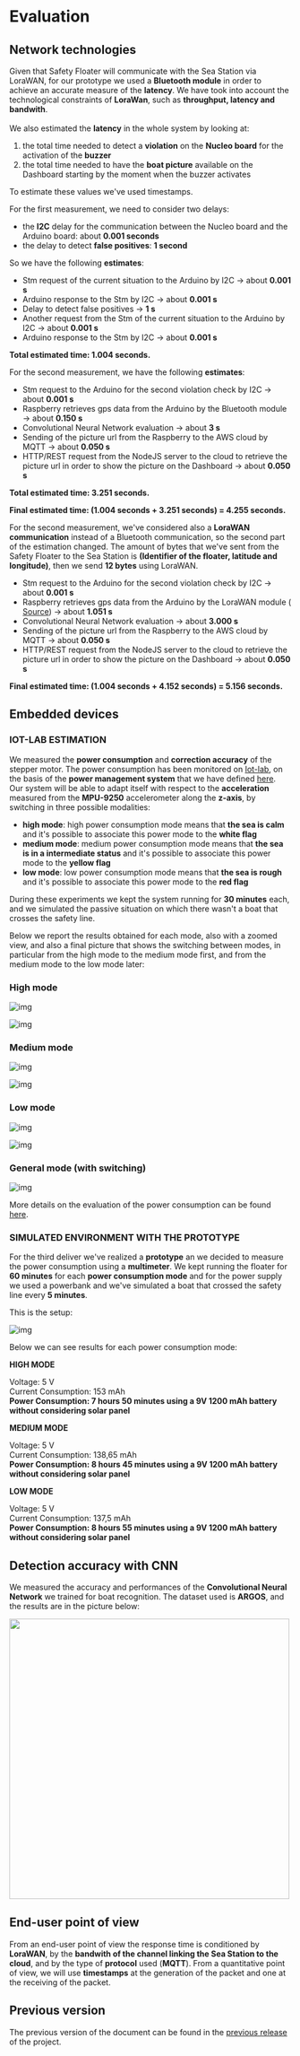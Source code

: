 # Evaluation

## Network technologies
Given that Safety Floater will communicate with the Sea Station via LoraWAN, for our prototype we used a **Bluetooth module** in order to achieve an accurate measure of the **latency**. We have took into account the technological constraints of **LoraWan**, such as **throughput, latency and bandwith**.
<br><br>We also estimated the **latency** in the whole system by looking at: 
1. the total time needed to detect a **violation** on the **Nucleo board** for the activation of the **buzzer**
2. the total time needed to have the **boat picture** available on the Dashboard starting by the moment when the buzzer activates

To estimate these values we've used timestamps.

For the first measurement, we need to consider two delays:
   - the **I2C** delay for the communication between the Nucleo board and the Arduino board: about **0.001 seconds**
   - the delay to detect **false positives**: **1 second**

   So we have the following **estimates**:
   - Stm request of the current situation to the Arduino by I2C -> about **0.001 s**
   - Arduino response to the Stm by I2C -> about **0.001 s**
   - Delay to detect false positives -> **1 s**
   - Another request from the Stm of the current situation to the Arduino by I2C -> about **0.001 s**
   - Arduino response to the Stm by I2C -> about **0.001 s**

   **Total estimated time: 1.004 seconds.**

For the second measurement, we have the following **estimates**:
   - Stm request to the Arduino for the second violation check by I2C -> about **0.001 s**
   - Raspberry retrieves gps data from the Arduino by the Bluetooth module -> about **0.150 s**
   - Convolutional Neural Network evaluation -> about **3 s**
   - Sending of the picture url from the Raspberry to the AWS cloud by MQTT -> about **0.050 s**
   - HTTP/REST request from the NodeJS server to the cloud to retrieve the picture url in order to show the picture on the Dashboard -> about **0.050 s**

   **Total estimated time: 3.251 seconds.**
   
**Final estimated time: (1.004 seconds + 3.251 seconds)  = 4.255 seconds.**

For the second measurement, we've considered also a **LoraWAN communication** instead of a Bluetooth communication, so the second part of the estimation changed. The amount of bytes that we've sent from the Safety Floater to the Sea Station is **(Identifier of the floater, latitude and longitude)**, then we send **12 bytes** using LoraWAN. 
   
   - Stm request to the Arduino for the second violation check by I2C -> about **0.001 s**
   - Raspberry retrieves gps data from the Arduino by the LoraWAN module ( [Source](http://alessandroblason.it/2017/07/12/ttn-la-politica-accesso-equo/)) -> about **1.051 s**
   - Convolutional Neural Network evaluation -> about **3.000 s**
   - Sending of the picture url from the Raspberry to the AWS cloud by MQTT -> about **0.050 s**
   - HTTP/REST request from the NodeJS server to the cloud to retrieve the picture url in order to show the picture on the Dashboard -> about **0.050 s**

**Final estimated time: (1.004 seconds + 4.152 seconds) = 5.156 seconds.**


## Embedded devices

### IOT-LAB ESTIMATION
We measured the **power consumption** and **correction accuracy** of the stepper motor. The power consumption has been monitored on [Iot-lab](https://www.iot-lab.info/), on the basis of the **power management system** that we have defined [here](https://github.com/IlKaiser/IoT_Group-Project/blob/main/2nd_delivery.md#presentation-of-technical-work). Our system will be able to adapt itself with respect to the **acceleration** measured from the **MPU-9250** accelerometer along the **z-axis**, by switching in three possible modalities:

- **high mode**: high power consumption mode means that **the sea is calm** and it's possible to associate this power mode to the **white flag**
- **medium mode**: medium power consumption mode means that **the sea is in a intermediate status** and it's possible to associate this power mode to the **yellow flag**
- **low mode**: low power consumption mode means that **the sea is rough** and it's possible to associate this power mode to the **red flag**

During these experiments we kept the system running for **30 minutes** each, and we simulated the passive situation on which there wasn't a boat that crosses the safety line. 

Below we report the results obtained for each mode, also with a zoomed view, and also a final picture that shows the switching between modes, in particular from the high mode to the medium mode first, and from the medium mode to the low mode later:

### High mode

![img](https://github.com/IlKaiser/IoT_Group-Project/blob/main/evaluation/images/power-consumption-pm-1.png)

![img](https://github.com/IlKaiser/IoT_Group-Project/blob/main/evaluation/images/power-consumption-pm-1-zoom.png)

### Medium mode

![img](https://github.com/IlKaiser/IoT_Group-Project/blob/main/evaluation/images/power-consumption-pm-2.png)

![img](https://github.com/IlKaiser/IoT_Group-Project/blob/main/evaluation/images/power-consumption-pm-2-zoom.png)

### Low mode

![img](https://github.com/IlKaiser/IoT_Group-Project/blob/main/evaluation/images/power-consumption-pm-3.png)

![img](https://github.com/IlKaiser/IoT_Group-Project/blob/main/evaluation/images/power-consumption-pm-3-zoom.png)

### General mode (with switching)

![img](https://github.com/IlKaiser/IoT_Group-Project/blob/main/evaluation/images/pm-general.png)

More details on the evaluation of the power consumption can be found [here](https://github.com/IlKaiser/IoT_Group-Project/blob/main/evaluation/README.md).

### SIMULATED ENVIRONMENT WITH THE PROTOTYPE 

For the third deliver we've realized a **prototype** an we decided to measure the power consumption using a **multimeter**. We kept running the floater for **60 minutes** for each **power consumption mode** and for the power supply we used a powerbank and we've simulated a boat that crossed the safety line every **5 minutes**.

This is the setup:

![img](https://github.com/IlKaiser/IoT_Group-Project/blob/main/imgs/prototype.jpeg)

Below we can see results for each power consumption mode:

**HIGH MODE**

Voltage: 5 V <br>
Current Consumption: 153 mAh <br>
**Power Consumption: 7 hours 50 minutes using a 9V 1200 mAh battery without considering solar panel**

**MEDIUM MODE**

Voltage: 5 V <br>
Current Consumption: 138,65 mAh <br>
**Power Consumption: 8 hours 45 minutes using a 9V 1200 mAh battery without considering solar panel**

**LOW MODE**

Voltage: 5 V <br>
Current Consumption: 137,5 mAh <br>
**Power Consumption: 8 hours 55 minutes using a 9V 1200 mAh battery without considering solar panel**

## Detection accuracy with CNN
We measured the accuracy and performances of the **Convolutional Neural Network** we trained for boat recognition. The dataset used is **ARGOS**, and the results are in the picture below:

<img src="https://github.com/IlKaiser/IoT_Group-Project/blob/main/image_recognition/plots.jpeg"  width=500/>

## End-user point of view
From an end-user point of view the response time is conditioned by **LoraWAN**, by the **bandwith of the channel linking the Sea Station to the cloud**, and by the type of **protocol** used (**MQTT**). From a quantitative point of view, we will use **timestamps** at the generation of the packet and one at the receiving of the packet.  

## Previous version
The previous version of the document can be found in the [previous release](https://github.com/IlKaiser/IoT_Group-Project/releases/tag/2.0) of the project.
